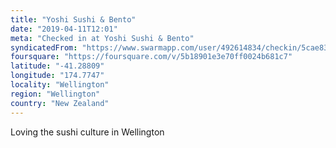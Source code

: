 ```yaml
---
title: "Yoshi Sushi & Bento"
date: "2019-04-11T12:01"
meta: "Checked in at Yoshi Sushi & Bento"
syndicatedFrom: "https://www.swarmapp.com/user/492614834/checkin/5cae83dfe47b46002c7153d5"
foursquare: "https://foursquare.com/v/5b18901e3e70ff0024b681c7"
latitude: "-41.28809"
longitude: "174.7747"
locality: "Wellington"
region: "Wellington"
country: "New Zealand"
---
```

Loving the sushi culture in Wellington
